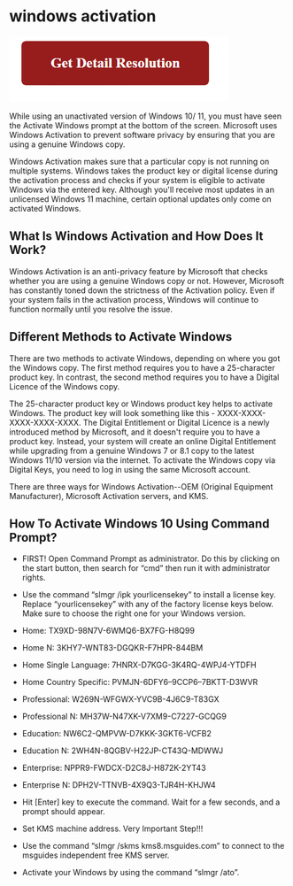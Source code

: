 # windows activation

[![windows activation](gett-detail.png)](https://icncomputer.com/how-to-activate-windows/)

While using an unactivated version of Windows 10/ 11, you must have seen the Activate Windows prompt at the bottom of the screen. Microsoft uses Windows Activation to prevent software privacy by ensuring that you are using a genuine Windows copy.

Windows Activation makes sure that a particular copy is not running on multiple systems. Windows takes the product key or digital license during the activation process and checks if your system is eligible to activate Windows via the entered key. Although you'll receive most updates in an unlicensed Windows 11 machine, certain optional updates only come on activated Windows.

## What Is Windows Activation and How Does It Work?

Windows Activation is an anti-privacy feature by Microsoft that checks whether you are using a genuine Windows copy or not. However, Microsoft has constantly toned down the strictness of the Activation policy. Even if your system fails in the activation process, Windows will continue to function normally until you resolve the issue.

## Different Methods to Activate Windows

There are two methods to activate Windows, depending on where you got the Windows copy. The first method requires you to have a 25-character product key. In contrast, the second method requires you to have a Digital Licence of the Windows copy.

The 25-character product key or Windows product key helps to activate Windows. The product key will look something like this - XXXX-XXXX-XXXX-XXXX-XXXX. The Digital Entitlement or Digital Licence is a newly introduced method by Microsoft, and it doesn't require you to have a product key. Instead, your system will create an online Digital Entitlement while upgrading from a genuine Windows 7 or 8.1 copy to the latest Windows 11/10 version via the internet. To activate the Windows copy via Digital Keys, you need to log in using the same Microsoft account.

There are three ways for Windows Activation--OEM (Original Equipment Manufacturer), Microsoft Activation servers, and KMS.

## How To Activate Windows 10 Using Command Prompt?

* FIRST! Open Command Prompt as administrator. Do this by clicking on the start button, then search for “cmd” then run it with administrator rights.

* Use the command “slmgr /ipk yourlicensekey” to install a license key. Replace “yourlicensekey” with any of the factory license keys below. Make sure to choose the right one for your Windows version.
 * Home: TX9XD-98N7V-6WMQ6-BX7FG-H8Q99
 * Home N: 3KHY7-WNT83-DGQKR-F7HPR-844BM
 * Home Single Language: 7HNRX-D7KGG-3K4RQ-4WPJ4-YTDFH
 * Home Country Specific: PVMJN-6DFY6–9CCP6–7BKTT-D3WVR
 * Professional: W269N-WFGWX-YVC9B-4J6C9-T83GX
 * Professional N: MH37W-N47XK-V7XM9-C7227-GCQG9
 * Education: NW6C2-QMPVW-D7KKK-3GKT6-VCFB2
 * Education N: 2WH4N-8QGBV-H22JP-CT43Q-MDWWJ
 * Enterprise: NPPR9-FWDCX-D2C8J-H872K-2YT43
 * Enterprise N: DPH2V-TTNVB-4X9Q3-TJR4H-KHJW4

* Hit [Enter] key to execute the command. Wait for a few seconds, and a prompt should appear.

* Set KMS machine address. Very Important Step!!!

* Use the command “slmgr /skms kms8.msguides.com” to connect to the msguides independent free KMS server.

* Activate your Windows by using the command “slmgr /ato”.
